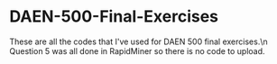 # DAEN-500-Final-Exercises
These are all the codes that I've used for DAEN 500 final exercises.\n
Question 5 was all done in RapidMiner so there is no code to upload.
